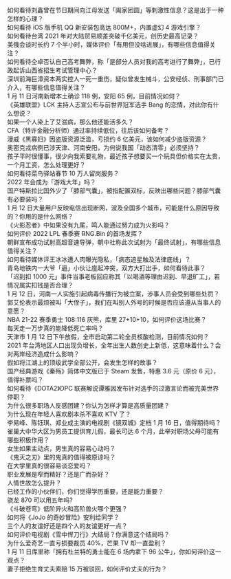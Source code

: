 如何看待刘鑫曾在节日期间向江母发送「阖家团圆」等刺激性信息？这是出于一种怎样的心理？  
如何看待 iOS 版手机 QQ 新安装包高达 800M+，内置虚幻 4 游戏引擎？  
如何看待台湾 2021 年对大陆贸易顺差突破千亿美元，创历史最高记录？  
美俄会谈时长约 7 个半小时，媒体评价「有用但没啥进展」，有哪些信息值得关注？  
如何看待仝卓否认自己高考舞弊，称「是部分人员对我的高考进行了舞弊」，已行政起诉山西省招生考试管理中心？  
深圳前海巨漳资本两实控人一死一重伤，疑似曾发生械斗，公安经侦、刑事部门已介入，有哪些信息值得关注？  
1 月 11 日河南新增本土确诊 118 例，安阳 65 例，目前情况如何？  
《英雄联盟》LCK 主持人志宣公布与前世界冠军选手 Bang 的恋情，对此你有什么想说？  
如果一个人染上了艾滋病，那么他还能活多久？  
CFA（特许金融分析师）通过率持续低位，往后该如何备考？  
漫威《黑寡妇》因盗版资源泛滥，亏损约 6 亿美元，该如何减少盗版资源？  
奥密克戎病例已涉天津、河南安阳，为何说我国「动态清零」必须坚持？  
孩子平时很懂事，很少向我索要礼物，最近孩子想要买一个玩具但价格实在太贵，一个月工资，怎么处理更好？  
如何看待菜鸟驿站春节 10 万人留岗服务？  
2022 年会成为「游戏大年」吗？  
国产特斯拉比国外少了「膝部气囊」，被指配置双标，反映出哪些问题？膝部气囊有必要装吗？  
1 月 12 日大量用户反映电信出现断网，波及全国多个城市，可能是什么原因导致的？你用的是什么网络？  
《火影忍者》中如果没有九尾，鸣人能通过努力成为火影吗？  
如何评价 2022 LPL 春季赛 RNG.Bin 的首场发挥？  
朝鲜宣布成功试射高超音速导弹，朝中社称此次试射为「最终试射」，有哪些信息值得关注？  
如何看待媒体评王冰冰遭人肉曝光隐私，「病态追星触及法律底线」？  
青岛地铁内一大爷「逼」小伙让座起冲突，双方大打出手，如何看待此事？  
「迟到扣 1000 元」事件当事老板回应称其「以喝酒等理由迟到、早退旷工」，若情况属实扣钱是否合理？  
1 月 12 日，河南一人实施引起病毒传播行为被立案，涉事人员会受到哪些处罚？  
郭艾伦表示最烦被叫「大侄子」，我们在叫别人外号的时候是否应该遵从当事人的意愿？  
NBA 21-22 赛季勇士 108:116 灰熊，库里 27+10+10，如何评价这场比赛？  
每天走一万步真的能降低死亡率吗？  
天津市 1 月 12 日下午放假，全市启动第二轮全员核酸检测，目前情况如何？  
2021 年台湾地区人口出现负增长，全年出生人数创史上新低，这意味着什么？会对两岸经济造成什么影响？  
假如将江湖上的顶级武学全部公开，会发生怎样的故事？  
国产经典游戏《秦殇》简体中文版已于 Steam 发售，特惠 3.6 元（原价 6 元），值得补票吗？  
如何看待《DOTA2》DPC 联赛解说谭雅因发布针对选手的过激言论而被完美世界停职？  
为什么很多职场人反感团建？你认为怎样才算是高质量团建？  
为什么现在年轻人喜欢剧本杀不喜欢 KTV 了？  
李易峰、陈钰琪、郑业成主演的电视剧《镜双城》定档 1 月 16 日，值得期待吗？  
雀巢大中华大区为男员工提供育儿假，最长可达 6 个月，此举对职场父母可能有哪些积极作用？  
女生如果主动点，男生真的容易心动吗？  
《鬼灭之刃》里的鬼真的值得被原谅吗？  
在大学里真的很容易谈恋爱吗？  
职业发展是窄而精好？还是广而杂好？  
人情世故怎么提升？  
已经工作的小伙伴们，你们觉得学历重要，还是能力重要？  
骁龙 870 可以用五年吗?  
《斗破苍穹》低阶异火和高阶兽火哪个更强？  
如何将《JoJo 的奇妙冒险》安利给同学？  
三个人的友谊好还是四个人的友谊更好一点？  
如何评价电视剧《雪中悍刀行》大结局？你满意这个结局吗？  
为什么爱奇艺一直亏损要裁员 40%，芒果 TV 却一直盈利？  
1 月 11 日库里称「拥有杜兰特的勇士能在 6 场内拿下 96 公牛」，你如何评价这一观点？  
妻子拒绝生育丈夫索赔 15 万被驳回，如何评价丈夫的行为？  
